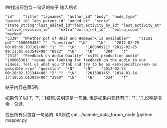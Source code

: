 ##找出只包含一句话的帖子
输入格式
```
"id"	"title"	"tagnames"	"author_id"	"body"	"node_type"	"parent_id"	"abs_parent_id"	"added_at"	"score"	"state_string""last_edited_id""last_activity_by_id"	"last_activity_at"	"active_revision_id"	"extra""extra_ref_id"	"extra_count"	"marked"
"5339"	"Whether pdf of Unit and Homework is available?"	"cs101 pdf"	"100000458"	""	"question"	"\N"	"\N"	"2012-02-25 08:09:06.787181+00"	"1"	""	"\N"	"100000921"	"2012-02-25 08:11:01.623548+00"	"6922"	"\N"	"\N"	"204"	"f"
"2312"	"Feedback on Audio Quality"	"cs101 production audio"	"100005361"	"<p>We are looking for feedback on the audio in our videos. Tell us what you think and try to be as <em>specific</em> as possible.</p>"	"question"	"\N"	"\N"	"2012-02-23 00:28:02.321344+00"	"2"	""	"\N"	"201398145"	"2014-01-14 17:18:35.613939+00"	"2960"	"\N"	"\N"	"524"	"f"
```
帖子内容在第5列.

如果句子以['!', '?', '.']结尾,说明这是一句话.
但是如果内部还有['!', '?', '.'],说明是多余一句话.

找出所有只包含一句话的.
##测试
cat ../sample_data_forum_node |python mapper.py
